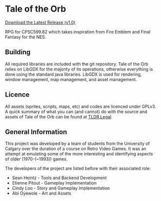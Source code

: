 Tale of the Orb
===========

[Download the Latest Release (v1.0)](https://github.com/Senney/CPSC599-RPG/releases/download/1.0/TaleOfTheOrb.zip)

RPG for CPSC599.82 which takes inspiration from Fire Emblem and Final Fantasy for the NES.

Building
--------
All required libraries are included with the git repository. Tale of the Orb relies on LibGDX for the majority of its operations, otherwise everything is done using the standard java libraries. LibGDX is used for rendering, window management, map management, and asset management.

Licence
-------
All assets (sprites, scripts, maps, etc) and codes are licenced under GPLv3. A quick summary of what you can (and cannot) do with the source and assets of Tale of the Orb can be found at [TLDR Legal](https://tldrlegal.com/license/gnu-general-public-license-v3-(gpl-3) "TL;DR - GPLv3").

General Information
-------------------
This project was developed by a team of students from the University of Calgary over the duration of a course on Retro Video Games. It was an attempt at emulating some of the more interesting and identifying aspects of older (1970-(~1993)) games. 

The developers of the project are listed before with their associated role:
  * Sean Heintz     - Tools and Backend Development
  * Etienne Pitout  - Gameplay Implementation
  * Cindy Loo       - Story and Gameplay Implementation
  * Abi Oyewole     - Art and Assets


